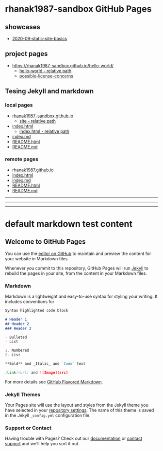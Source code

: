 <!-- This Source Code Form is subject to the terms of the Mozilla Public
   - License, v. 2.0. If a copy of the MPL was not distributed with this
   - file, You can obtain one at https://mozilla.org/MPL/2.0/. -->

# rhanak1987-sandbox GitHub Pages

## showcases
* [2020-09-static-site-basics](./showcases/2020-09-static-site-basics/)

## project pages
* https://rhanak1987-sandbox.github.io/hello-world/
  * [hello-world - relative path](./hello-world/)
  * [possible-license-concerns](https://rhanak1987-sandbox.github.io/hello-world/possible-license-concerns)

## Tesing Jekyll and markdown

### local pages
* [rhanak1987-sandbox.github.io](https://rhanak1987-sandbox.github.io/)
  * [site - relative path](./)
* [index.html](https://rhanak1987-sandbox.github.io/index.html)
  * [index.html - relative path](./index.html)
* [index.md](https://rhanak1987-sandbox.github.io/index.md)
* [README.html](https://rhanak1987-sandbox.github.io/README.html)
* [README.md](https://rhanak1987-sandbox.github.io/README.md)

### remote pages
* [rhanak1987.github.io](https://rhanak1987.github.io/)
* [index.html](https://rhanak1987.github.io/index.html)
* [index.md](https://rhanak1987.github.io/index.md)
* [README.html](https://rhanak1987.github.io/README.html)
* [README.md](https://rhanak1987.github.io/README.md)


<!-- 
....;....1....;....2....;....3....;....4....;....5....;....6....;....7....;....8
....;....9....;....0....;....1....;....2
-->
___

***

___

# default markdown test content

## Welcome to GitHub Pages

You can use the [editor on GitHub](https://github.com/rhanak1987-sandbox/rhanak1987-sandbox.github.io/edit/main/README.md) to maintain and preview the content for your website in Markdown files.

Whenever you commit to this repository, GitHub Pages will run [Jekyll](https://jekyllrb.com/) to rebuild the pages in your site, from the content in your Markdown files.

### Markdown

Markdown is a lightweight and easy-to-use syntax for styling your writing. It includes conventions for

```markdown
Syntax highlighted code block

# Header 1
## Header 2
### Header 3

- Bulleted
- List

1. Numbered
2. List

**Bold** and _Italic_ and `Code` text

[Link](url) and ![Image](src)
```

For more details see [GitHub Flavored Markdown](https://guides.github.com/features/mastering-markdown/).

### Jekyll Themes

Your Pages site will use the layout and styles from the Jekyll theme you have selected in your [repository settings](https://github.com/rhanak1987-sandbox/rhanak1987-sandbox.github.io/settings). The name of this theme is saved in the Jekyll `_config.yml` configuration file.

### Support or Contact

Having trouble with Pages? Check out our [documentation](https://docs.github.com/categories/github-pages-basics/) or [contact support](https://github.com/contact) and we’ll help you sort it out.
